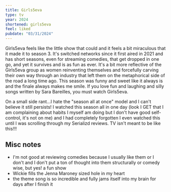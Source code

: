 ```yaml
---
title: Girls5eva
type: tv
year: 2024
shortened: girls5eva
feel: liked
pubdate: "03/31/2024"
---
```


Girls5eva feels like the little show that could and it feels a bit miraculous that it made it to season 3. It's switched networks since it first aired in 2021 and has short seasons, even for streaming comedies, that get dropped in one go, and yet it survives and is as fun as ever. It's a bit more reflective of the Girls5eva group as women reinventing themselves and forcefully carving their own way through an industry that left them on the metaphorical side of the road a long time ago. This season was funny and sweet like it always is and the finale always makes me smile. If you love fun and laughing and silly songs written by Sara Bareilles, you must watch Girls5eva.  
  
On a small side rant...I hate the "season all at once" model and I can't believe it still persists! I watched this season all in one day (look I GET that I am complaining about habits I myself am doing but I don't have good self-control, it's not on me) and I had completely forgotten I even watched this until I was scrolling through my Serializd reviews. TV isn't meant to be like this!!!  

## Misc notes
* I'm not good at reviewing comedies because I usually like them or I don't and I don't put a ton of thought into them structurally or comedy wise, but yes! a fun show
* Wickie fills the Jenna Maroney sized hole in my heart
* the theme song is so incredible and fully jams itself into my brain for days after I finish it


